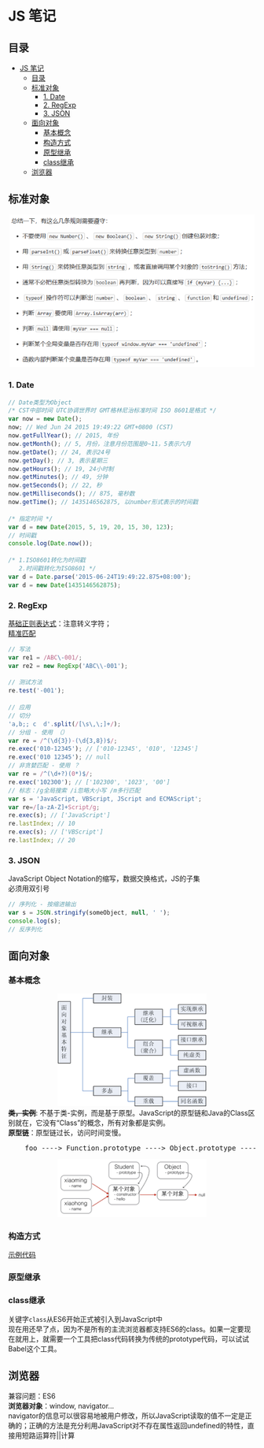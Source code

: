 # JS 笔记
## 目录
- [JS 笔记](#js-笔记)
  - [目录](#目录)
  - [标准对象](#标准对象)
    - [1. Date](#1-date)
    - [2. RegExp](#2-regexp)
    - [3. JSON](#3-json)
  - [面向对象](#面向对象)
    - [基本概念](#基本概念)
    - [构造方式](#构造方式)
    - [原型继承](#原型继承)
    - [class继承](#class继承)
  - [浏览器](#浏览器)

## 标准对象
<div style="text-align:center;">
    <img src="src/img/standardType.png" alt="注意" width="500">
</div>

### 1. Date
```javascript
// Date类型为Object
/* CST中部时间 UTC协调世界时 GMT格林尼治标准时间 ISO 8601是格式 */
var now = new Date();
now; // Wed Jun 24 2015 19:49:22 GMT+0800 (CST)
now.getFullYear(); // 2015, 年份
now.getMonth(); // 5, 月份，注意月份范围是0~11，5表示六月
now.getDate(); // 24, 表示24号
now.getDay(); // 3, 表示星期三
now.getHours(); // 19, 24小时制
now.getMinutes(); // 49, 分钟
now.getSeconds(); // 22, 秒
now.getMilliseconds(); // 875, 毫秒数
now.getTime(); // 1435146562875, 以number形式表示的时间戳

/* 指定时间 */
var d = new Date(2015, 5, 19, 20, 15, 30, 123);
// 时间戳
console.log(Date.now());

/* 1.ISO8601转化为时间戳
   2.时间戳转化为ISO8601 */
var d = Date.parse('2015-06-24T19:49:22.875+08:00');
var d = new Date(1435146562875);
```

### 2. RegExp
<u>基础正则表达式</u>：注意转义字符；\
<u>精准匹配</u>
```javascript
// 写法
var re1 = /ABC\-001/;
var re2 = new RegExp('ABC\\-001');

// 测试方法
re.test('-001'); 

// 应用
// 切分
'a,b;; c  d'.split(/[\s\,\;]+/);
// 分组 - 使用 （）
var re = /^(\d{3})-(\d{3,8})$/;
re.exec('010-12345'); // ['010-12345', '010', '12345']
re.exec('010 12345'); // null
// 非贪婪匹配 - 使用 ？
var re = /^(\d+?)(0*)$/;
re.exec('102300'); // ['102300', '1023', '00']
// 标志：/g全局搜索 /i忽略大小写 /m多行匹配
var s = 'JavaScript, VBScript, JScript and ECMAScript';
var re=/[a-zA-Z]+Script/g;
re.exec(s); // ['JavaScript']
re.lastIndex; // 10
re.exec(s); // ['VBScript']
re.lastIndex; // 20
```

### 3. JSON
JavaScript Object Notation的缩写，数据交换格式，JS的子集 \
必须用双引号
```javascript
// 序列化 - 按缩进输出
var s = JSON.stringify(someObject, null, ' ');
console.log(s);
// 反序列化
```

## 面向对象
### 基本概念
<div style='text-align:center'>
    <img src="src/img/oop.png" alt="OOP" width=60%>
</div>
<s><b>类，实例</b></S>:
不基于类-实例，而是基于原型。JavaScript的原型链和Java的Class区别就在，它没有“Class”的概念，所有对象都是实例。 <br>
<b>原型链</b>：原型链过长，访问时间变慢。<br>
<pre>
    <span>foo ----> Function.prototype ----> Object.prototype ----> null</span>
</pre>
<div style='text-align:center'>
    <img src='src/img/oop-0.png' width=60%>
</div>

### 构造方式
[示例代码](src/script/oop-create.js)
### 原型继承
### class继承
关键字<code>class</code>从ES6开始正式被引入到JavaScript中 <br>
现在用还早了点，因为不是所有的主流浏览器都支持ES6的class。如果一定要现在就用上，就需要一个工具把class代码转换为传统的prototype代码，可以试试Babel这个工具。<br>

## 浏览器
兼容问题：ES6 \
<b>浏览器对象</b>：window, navigator... \
navigator的信息可以很容易地被用户修改，所以JavaScript读取的值不一定是正确的；正确的方法是充分利用JavaScript对不存在属性返回undefined的特性，直接用短路运算符||计算
